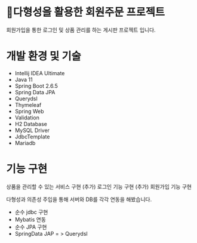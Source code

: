 # 📌다형성을 활용한 회원주문 프로젝트
회원가입을 통한 로그인 및 상품 관리를 하는 게시판 프로젝트 입니다.

# 개발 환경 및 기술
* Intellij IDEA Ultimate 
* Java 11
* Spring Boot 2.6.5
* Spring Data JPA
* Querydsl
* Thymeleaf
* Spring Web
* Validation
* H2 Database
* MySQL Driver
* JdbcTemplate
* Mariadb

# 기능 구현 
상품을 관리할 수 있는 서비스 구현 
(추가) 로그인 기능 구현
(추가) 회원가입 기능 구현 

다형성과 의존성 주입을 통해 서버와 DB를 각각 연동을 해봤습니다.

* 순수 jdbc 구현
* Mybatis 연동
* 순수 JPA 구현
* SpringData JAP = > Querydsl 


